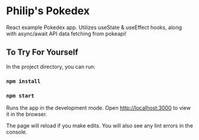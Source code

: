 # Philip's Pokedex
React example Pokedex app. 
Utilizes useState & useEffect hooks,
along with async/await API data fetching from pokeapi!

## To Try For Yourself

In the project directory, you can run:

### `npm install`
### `npm start`

Runs the app in the development mode.
Open [http://localhost:3000](http://localhost:3000) to view it in the browser.

The page will reload if you make edits.
You will also see any lint errors in the console.
